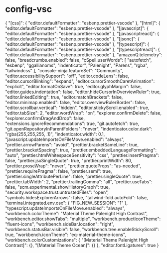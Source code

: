 # config-vsc

{
  "[css]": {
    "editor.defaultFormatter": "esbenp.prettier-vscode"
  },
  "[html]": {
    "editor.defaultFormatter": "esbenp.prettier-vscode"
  },
  "[javascript]": {
    "editor.defaultFormatter": "esbenp.prettier-vscode"
  },
  "[javascriptreact]": {
    "editor.defaultFormatter": "esbenp.prettier-vscode"
  },
  "[jsonc]": {
    "editor.defaultFormatter": "esbenp.prettier-vscode"
  },
  "[typescript]": {
    "editor.defaultFormatter": "esbenp.prettier-vscode"
  },
  "[typescriptreact]": {
    "editor.defaultFormatter": "esbenp.prettier-vscode"
  },
  "amazonQ.telemetry": false,
  "breadcrumbs.enabled": false,
  "cSpell.userWords": [
    "autofetch",
    "esbenp",
    "ggallianoms",
    "indenticator",
    "Palenight",
    "Parens",
    "rgba",
    "tailwindcss"
  ],
  "console-ninja.featureSet": "Community",
  "editor.accessibilitySupport": "off",
  "editor.codeLens": false,
  "editor.cursorBlinking": "expand",
  "editor.cursorSmoothCaretAnimation": "explicit",
  "editor.formatOnSave": true,
  "editor.glyphMargin": false,
  "editor.guides.indentation": false,
  "editor.hideCursorInOverviewRuler": true,
  "editor.linkedEditing": true,
  "editor.matchBrackets": false,
  "editor.minimap.enabled": false,
  "editor.overviewRulerBorder": false,
  "editor.scrollbar.vertical": "hidden",
  "editor.stickyScroll.enabled": true,
  "editor.tabSize": 2,
  "editor.wordWrap": "on",
  "explorer.confirmDelete": false,
  "explorer.confirmDragAndDrop": false,
  "extensions.ignoreRecommendations": true,
  "git.autofetch": true,
  "git.openRepositoryInParentFolders": "never",
  "indenticator.color.dark": "rgba(255,255,255, .1)",
  "indenticator.width": 0.1,
  "javascript.updateImportsOnFileMove.enabled": "always",
  "prettier.arrowParens": "avoid",
  "prettier.bracketSameLine": true,
  "prettier.bracketSpacing": true,
  "prettier.embeddedLanguageFormatting": "auto",
  "prettier.htmlWhitespaceSensitivity": "css",
  "prettier.insertPragma": false,
  "prettier.jsxSingleQuote": true,
  "prettier.printWidth": 80,
  "prettier.proseWrap": "never",
  "prettier.quoteProps": "as-needed",
  "prettier.requirePragma": false,
  "prettier.semi": true,
  "prettier.singleAttributePerLine": false,
  "prettier.singleQuote": true,
  "prettier.tabWidth": 2,
  "prettier.trailingComma": "all",
  "prettier.useTabs": false,
  "scm.experimental.showHistoryGraph": true,
  "security.workspace.trust.untrustedFiles": "open",
  "symbols.hidesExplorerArrows": false,
  "tailwind-fold.autoFold": false,
  "terminal.integrated.env.osx": {
    "FIG_NEW_SESSION": "1"
  },
  "typescript.updateImportsOnFileMove.enabled": "always",
  "workbench.colorTheme": "Material Theme Palenight High Contrast",
  "workbench.editor.showTabs": "multiple",
  "workbench.productIconTheme": "fluent-icons",
  "workbench.sideBar.location": "right",
  "workbench.statusBar.visible": false,
  "workbench.tree.enableStickyScroll": true,
  "workbench.iconTheme": "eq-material-theme-icons",
  "workbench.colorCustomizations": {
    "[Material Theme Palenight High Contrast]": {},
    "[Material Theme Ocean]": {}
  },
  "editor.fontLigatures": true
}

